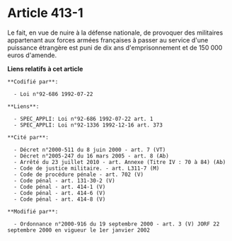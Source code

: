 # Article 413-1

Le fait, en vue de nuire à la défense nationale, de provoquer des militaires appartenant aux forces armées françaises à
passer au service d'une puissance étrangère est puni de dix ans d'emprisonnement et de 150 000 euros d'amende.

**Liens relatifs à cet article**

	**Codifié par**:

	  - Loi n°92-686 1992-07-22

	**Liens**:

	  - SPEC_APPLI: Loi n°92-686 1992-07-22 art. 1
	  - SPEC_APPLI: Loi n°92-1336 1992-12-16 art. 373

	**Cité par**:

	  - Décret n°2000-511 du 8 juin 2000 - art. 7 (VT)
	  - Décret n°2005-247 du 16 mars 2005 - art. 8 (Ab)
	  - Arrêté du 23 juillet 2010 - art. Annexe (Titre IV : 70 à 84) (Ab)
	  - Code de justice militaire. - art. L311-7 (M)
	  - Code de procédure pénale - art. 702 (V)
	  - Code pénal - art. 131-30-2 (V)
	  - Code pénal - art. 414-1 (V)
	  - Code pénal - art. 414-6 (V)
	  - Code pénal - art. 414-8 (V)

	**Modifié par**:

	  - Ordonnance n°2000-916 du 19 septembre 2000 - art. 3 (V) JORF 22 septembre 2000 en vigueur le 1er janvier 2002
